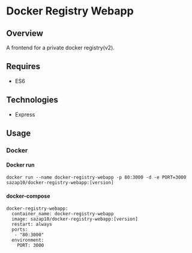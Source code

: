 # Docker Registry Webapp

## Overview
A frontend for a private docker registry(v2).

## Requires
* ES6

## Technologies
* Express

## Usage
### Docker
#### Docker run
```
docker run --name docker-registry-webapp -p 80:3000 -d -e PORT=3000 sazap10/docker-registry-webapp:[version]
```

#### docker-compose
```
docker-registry-webapp:
  container_name: docker-registry-webapp
  image: sazap10/docker-registry-webapp:[version]
  restart: always
  ports:
   - "80:3000"
  environment:
    PORT: 3000
```
